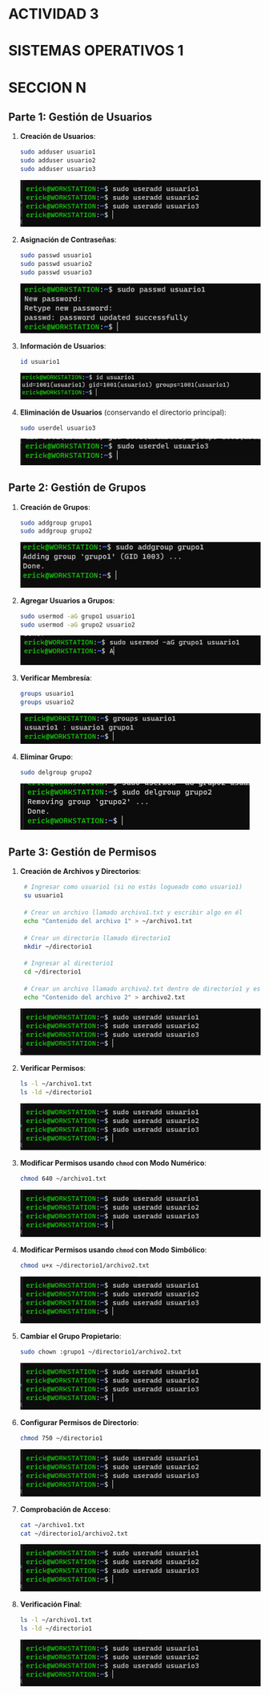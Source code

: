 # ACTIVIDAD 3
# SISTEMAS OPERATIVOS 1
# SECCION N

## **Parte 1: Gestión de Usuarios**

1. **Creación de Usuarios**:

   ```bash
   sudo adduser usuario1
   sudo adduser usuario2
   sudo adduser usuario3
   ```
    ![adduser](./img/adduser.png)


2. **Asignación de Contraseñas**:

   ```bash
   sudo passwd usuario1
   sudo passwd usuario2
   sudo passwd usuario3
   ```
    ![adduser](./img/passwd.png)

3. **Información de Usuarios**:

   ```bash
   id usuario1
   ```
   ![adduser](./img/id.png)

4. **Eliminación de Usuarios** (conservando el directorio principal):

   ```bash
   sudo userdel usuario3
   ```
   ![adduser](./img/userdel.png)

## **Parte 2: Gestión de Grupos**

1. **Creación de Grupos**:

   ```bash
   sudo addgroup grupo1
   sudo addgroup grupo2
   ```
   ![adduser](./img/addgroup.png)

2. **Agregar Usuarios a Grupos**:

   ```bash
   sudo usermod -aG grupo1 usuario1
   sudo usermod -aG grupo2 usuario2
   ```
   ![adduser](./img/usermod.png)

3. **Verificar Membresía**:

   ```bash
   groups usuario1
   groups usuario2
   ```
   ![adduser](./img/group.png)

4. **Eliminar Grupo**:

   ```bash
   sudo delgroup grupo2
   ```
   ![adduser](./img/delgroup.png)

## **Parte 3: Gestión de Permisos**

1. **Creación de Archivos y Directorios**:

   ```bash
    # Ingresar como usuario1 (si no estás logueado como usuario1)
    su usuario1

    # Crear un archivo llamado archivo1.txt y escribir algo en él
    echo "Contenido del archivo 1" > ~/archivo1.txt

    # Crear un directorio llamado directorio1
    mkdir ~/directorio1

    # Ingresar al directorio1
    cd ~/directorio1

    # Crear un archivo llamado archivo2.txt dentro de directorio1 y escribir algo en él
    echo "Contenido del archivo 2" > archivo2.txt
   ```
   ![adduser](img\adduser.png)

2. **Verificar Permisos**:

   ```bash
   ls -l ~/archivo1.txt
   ls -ld ~/directorio1
   ```
   ![adduser](img\adduser.png)

3. **Modificar Permisos usando `chmod` con Modo Numérico**:

   ```bash
   chmod 640 ~/archivo1.txt
   ```
   ![adduser](img\adduser.png)

4. **Modificar Permisos usando `chmod` con Modo Simbólico**:

   ```bash
   chmod u+x ~/directorio1/archivo2.txt
   ```
   ![adduser](img\adduser.png)

5. **Cambiar el Grupo Propietario**:

   ```bash
   sudo chown :grupo1 ~/directorio1/archivo2.txt
   ```
   ![adduser](img\adduser.png)

6. **Configurar Permisos de Directorio**:

   ```bash
   chmod 750 ~/directorio1
   ```
   ![adduser](img\adduser.png)

7. **Comprobación de Acceso**:

   ```bash
   cat ~/archivo1.txt
   cat ~/directorio1/archivo2.txt
   ```
   ![adduser](img\adduser.png)

8. **Verificación Final**:

   ```bash
   ls -l ~/archivo1.txt
   ls -ld ~/directorio1
   ```
   ![adduser](img\adduser.png)